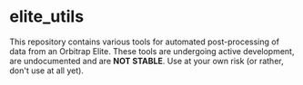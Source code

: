 # elite_utils

This repository contains various tools for automated post-processing of data from an Orbitrap Elite.
These tools are undergoing active development, are undocumented and are **NOT STABLE**.
Use at your own risk (or rather, don't use at all yet).

